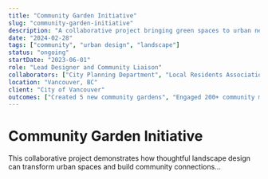 ```yaml
---
title: "Community Garden Initiative"
slug: "community-garden-initiative"
description: "A collaborative project bringing green spaces to urban neighborhoods"
date: "2024-02-28"
tags: ["community", "urban design", "landscape"]
status: "ongoing"
startDate: "2023-06-01"
role: "Lead Designer and Community Liaison"
collaborators: ["City Planning Department", "Local Residents Association"]
location: "Vancouver, BC"
client: "City of Vancouver"
outcomes: ["Created 5 new community gardens", "Engaged 200+ community members", "Established ongoing maintenance program"]
---
```


# Community Garden Initiative

This collaborative project demonstrates how thoughtful landscape design can transform urban spaces and build community connections...
